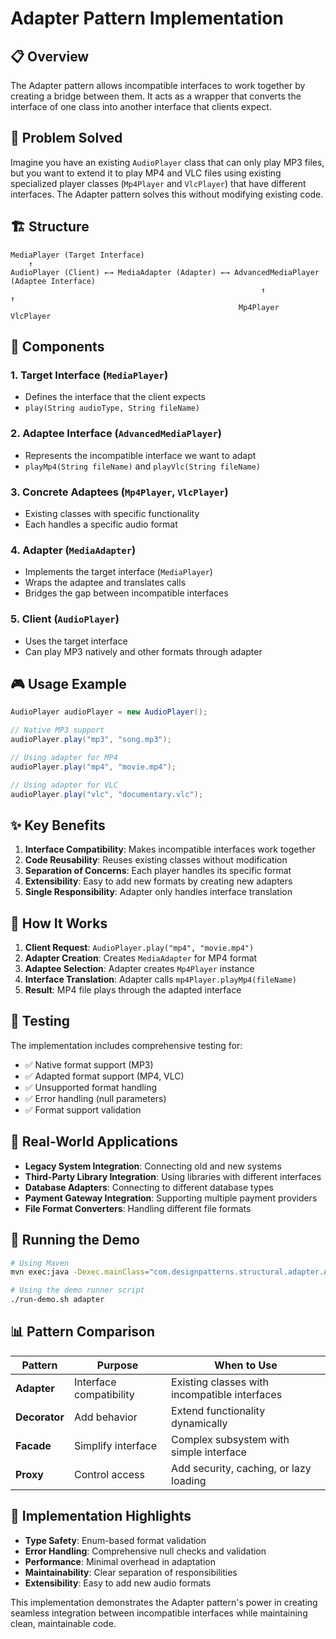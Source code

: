 # Adapter Pattern Implementation

## 📋 Overview

The Adapter pattern allows incompatible interfaces to work together by creating a bridge between them. It acts as a wrapper that converts the interface of one class into another interface that clients expect.

## 🎯 Problem Solved

Imagine you have an existing `AudioPlayer` class that can only play MP3 files, but you want to extend it to play MP4 and VLC files using existing specialized player classes (`Mp4Player` and `VlcPlayer`) that have different interfaces. The Adapter pattern solves this without modifying existing code.

## 🏗️ Structure

```
MediaPlayer (Target Interface)
    ↑
AudioPlayer (Client) ←→ MediaAdapter (Adapter) ←→ AdvancedMediaPlayer (Adaptee Interface)
                                                        ↑                    ↑
                                                   Mp4Player            VlcPlayer
```

## 📁 Components

### 1. **Target Interface** (`MediaPlayer`)
- Defines the interface that the client expects
- `play(String audioType, String fileName)`

### 2. **Adaptee Interface** (`AdvancedMediaPlayer`)
- Represents the incompatible interface we want to adapt
- `playMp4(String fileName)` and `playVlc(String fileName)`

### 3. **Concrete Adaptees** (`Mp4Player`, `VlcPlayer`)
- Existing classes with specific functionality
- Each handles a specific audio format

### 4. **Adapter** (`MediaAdapter`)
- Implements the target interface (`MediaPlayer`)
- Wraps the adaptee and translates calls
- Bridges the gap between incompatible interfaces

### 5. **Client** (`AudioPlayer`)
- Uses the target interface
- Can play MP3 natively and other formats through adapter

## 🎮 Usage Example

```java
AudioPlayer audioPlayer = new AudioPlayer();

// Native MP3 support
audioPlayer.play("mp3", "song.mp3");

// Using adapter for MP4
audioPlayer.play("mp4", "movie.mp4");

// Using adapter for VLC
audioPlayer.play("vlc", "documentary.vlc");
```

## ✨ Key Benefits

1. **Interface Compatibility**: Makes incompatible interfaces work together
2. **Code Reusability**: Reuses existing classes without modification
3. **Separation of Concerns**: Each player handles its specific format
4. **Extensibility**: Easy to add new formats by creating new adapters
5. **Single Responsibility**: Adapter only handles interface translation

## 🔄 How It Works

1. **Client Request**: `AudioPlayer.play("mp4", "movie.mp4")`
2. **Adapter Creation**: Creates `MediaAdapter` for MP4 format
3. **Adaptee Selection**: Adapter creates `Mp4Player` instance
4. **Interface Translation**: Adapter calls `mp4Player.playMp4(fileName)`
5. **Result**: MP4 file plays through the adapted interface

## 🧪 Testing

The implementation includes comprehensive testing for:
- ✅ Native format support (MP3)
- ✅ Adapted format support (MP4, VLC)
- ✅ Unsupported format handling
- ✅ Error handling (null parameters)
- ✅ Format support validation

## 🎯 Real-World Applications

- **Legacy System Integration**: Connecting old and new systems
- **Third-Party Library Integration**: Using libraries with different interfaces
- **Database Adapters**: Connecting to different database types
- **Payment Gateway Integration**: Supporting multiple payment providers
- **File Format Converters**: Handling different file formats

## 🚀 Running the Demo

```bash
# Using Maven
mvn exec:java -Dexec.mainClass="com.designpatterns.structural.adapter.AdapterDemo"

# Using the demo runner script
./run-demo.sh adapter
```

## 📊 Pattern Comparison

| Pattern | Purpose | When to Use |
|---------|---------|-------------|
| **Adapter** | Interface compatibility | Existing classes with incompatible interfaces |
| **Decorator** | Add behavior | Extend functionality dynamically |
| **Facade** | Simplify interface | Complex subsystem with simple interface |
| **Proxy** | Control access | Add security, caching, or lazy loading |

## 🎨 Implementation Highlights

- **Type Safety**: Enum-based format validation
- **Error Handling**: Comprehensive null checks and validation
- **Performance**: Minimal overhead in adaptation
- **Maintainability**: Clear separation of responsibilities
- **Extensibility**: Easy to add new audio formats

This implementation demonstrates the Adapter pattern's power in creating seamless integration between incompatible interfaces while maintaining clean, maintainable code. 